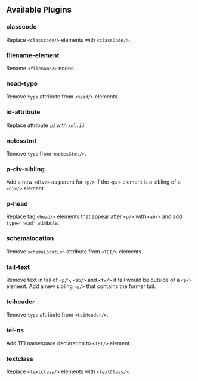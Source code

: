 ## Available Plugins
### classcode
Replace ```<classcode/>``` elements with ```<classCode/>```.

### filename-element
Rename ```<filename/>``` nodes.

### head-type
Remove ```type``` attribute from ```<head/>``` elements.

### id-attribute
Replace attribute ```id``` with ```xml:id```.

### notesstmt
Remove ```type``` from ```<notesStmt/>```.

### p-div-sibling
Add a new ```<div/>``` as parent for ```<p/>``` if the  ```<p/>``` element is a sibling of a ```<div/>``` element.

### p-head
Replace tag ```<head/>``` elements that appear after ```<p/>``` with ```<ab/>``` and add ```type='head'``` attribute.

### schemalocation
Remove ```schemaLocation``` attribute from ```<TEI/>``` elements.

### tail-text
Remove text in tail of ```<p/>```, ```<ab/>``` and ```<fw/>``` if tail would be outside of a ```<p/>``` element. Add a new sibling ```<p/>``` that contains the former tail.

### teiheader
Remove ```type``` attribute from ```<teiHeader/>```.

### tei-ns
Add TEI namespace declaration to ```<TEI/>``` element.

### textclass
Replace ```<textclass/>``` elements with ```<textClass/>```.
